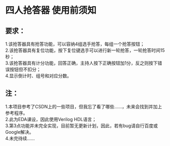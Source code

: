 # 四人抢答器 使用前须知
## 要求：
1.该抢答器具有抢答功能，可以容纳4组选手抢答，每组一个抢答按钮；<br>
2.该抢答器具有复位功能，按下复位键选手可以进行新一轮抢答，一轮抢答时间15秒；<br>
3.该抢答器具有计分功能，回答正确，主持人按下正确按钮加1分，反之则按下错误按钮但不扣分；<br>
4.显示倒计时、组号和对应分数。<br>
## 注：
1.本项目参考了CSDN上的一些项目，但我忘了看了哪些……，未来会找到并加上参考程序。<br>
2.此为EDA课设，因此使用Verilog HDL语言；<br>
3.第3点功能并未完全实现，目前暂无更新计划，因此，若有bug请自行百度或Google解决。<br>
4.未完待续……<br>
